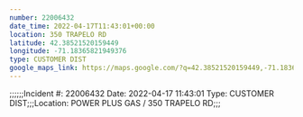 ```yaml
---
number: 22006432
date_time: 2022-04-17T11:43:01+00:00
location: 350 TRAPELO RD
latitude: 42.38521520159449
longitude: -71.18365821949376
type: CUSTOMER DIST
google_maps_link: https://maps.google.com/?q=42.38521520159449,-71.18365821949376
---
```


;;;;;;Incident #: 22006432  Date: 2022-04-17 11:43:01   Type: CUSTOMER DIST;;;Location: POWER PLUS GAS / 350 TRAPELO RD;;;
